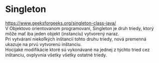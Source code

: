 # Singleton
https://www.geeksforgeeks.org/singleton-class-java/<br>
V Objektovo orientovanom programovaní, Singleton je druh triedy, ktorý môže mať iba jeden objekt (instanciu) vytvorený naraz. <br> 
Pri vytváraní niekoľkých inštancií tohto druhu triedy, nová premenná ukazuje na prvú vytvorenú inštanciu. <br>
Hocijaké modifikácie ktoré sú vykonávané na jednej z týchto tried cez inštanciu, ovplyvnia všetky všetky ostatné triedy.
